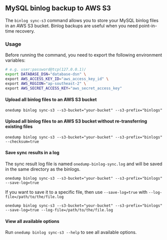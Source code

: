 ## MySQL binlog backup to AWS S3

The `binlog sync-s3` command allows you to store your MySQL binlog files in an AWS S3 bucket. Binlog backups are useful when you need point-in-time recovery.

### Usage

Before running the command, you need to export the following environment variables:

```bash
# e.g. user:password@tcp(127.0.0.1)/
export DATABASE_DSN="database-dsn" \
export AWS_ACCESS_KEY_ID="aws_access_key_id" \
export AWS_REGION="ap-southeast-2" \
export AWS_SECRET_ACCESS_KEY="aws_secret_access_key"
```


#### Upload all binlog files to an AWS S3 bucket

```
onedump binlog sync-s3 --s3-bucket="your-bucket" --s3-prefix="binlogs"
```

#### Upload all binlog files to an AWS S3 bucket without re-transferring existing files

```
onedump binlog sync-s3 --s3-bucket="your-bucket" --s3-prefix="binlogs" --checksum=true
```

#### Save sync results in a log

The sync result log file is named `onedump-binlog-sync.log` and will be saved in the same directory as the binlogs.

```
onedump binlog sync-s3 --s3-bucket="your-bucket" --s3-prefix="binlogs" --save-log=true
```

If you want to save it to a specific file, then use `--save-log=true` with `--log-file=/path/to/the/file.log`

```
onedump binlog sync-s3 --s3-bucket="your-bucket" --s3-prefix="binlogs" --save-log=true --log-file=/path/to/the/file.log
```

#### View all available options
Run `onedump binlog sync-s3 --help` to see all available options.